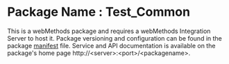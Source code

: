 # Package Name : Test_Common
This is a webMethods package and requires a webMethods Integration Server to host it. Package versioning and configuration can be found in the package [manifest](./Test_Common/manifest.v3) file. Service and API documentation is available on the package's home page http://&lt;server&gt;:&lt;port&gt;/&lt;packagename>.